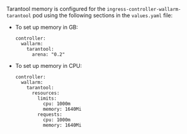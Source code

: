Tarantool memory is configured for the `ingress-controller-wallarm-tarantool` pod using the following sections in the `values.yaml` file:

* To set up memory in GB:
    ```
    controller:
      wallarm:
        tarantool:
          arena: "0.2"
    ```

* To set up memory in CPU:
    ```
    controller:
      wallarm:
        tarantool:
          resources:
            limits:
              cpu: 1000m
              memory: 1640Mi
            requests:
              cpu: 1000m
              memory: 1640Mi
    ```